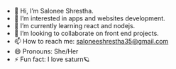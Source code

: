 - 👋 Hi, I’m Salonee Shrestha.
- 👀 I’m interested in apps and websites development.
- 🌱 I’m currently learning react and nodejs.
- 💞️ I’m looking to collaborate on front end projects.
- 📫 How to reach me: saloneeshrestha35@gmail.com
- 😄 Pronouns: She/Her
- ⚡ Fun fact: I love saturn🪐

<!---
saloneesthss/saloneesthss is a ✨ special ✨ repository because its `README.md` (this file) appears on your GitHub profile.
You can click the Preview link to take a look at your changes.
--->
